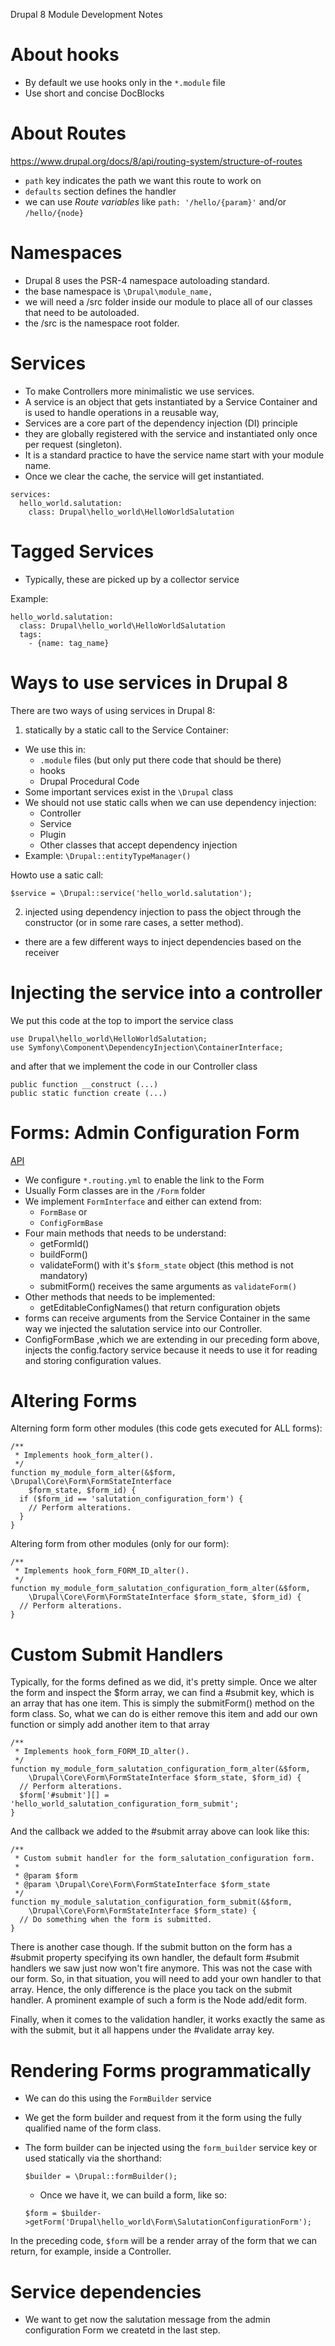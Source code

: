 Drupal 8 Module Development Notes

# About hooks
 - By default we use hooks only in the `*.module` file
 - Use short and concise DocBlocks

# About Routes
https://www.drupal.org/docs/8/api/routing-system/structure-of-routes
 - `path` key indicates the path we want this route to work on
 - `defaults` section defines the handler
 - we can use *Route variables* like `path: '/hello/{param}'` and/or `/hello/{node}`

# Namespaces
 - Drupal 8 uses the PSR-4 namespace autoloading standard.
 - the base namespace is `\Drupal\module_name,`
 - we will need a /src folder inside our module to place all of our classes that need to be autoloaded.
 - the /src is the namespace root folder.

# Services
 - To make Controllers more minimalistic we use services.
 - A service is an object that gets instantiated by a Service Container and is used to handle operations in a reusable way,
 - Services are a core part of the dependency injection (DI) principle
 - they are globally registered with the service and instantiated only once per request (singleton).
 - It is a standard practice to have the service name start with your module name.
 - Once we clear the cache, the service will get instantiated.


```
services: 
  hello_world.salutation: 
    class: Drupal\hello_world\HelloWorldSalutation
```

# Tagged Services
 - Typically, these are picked up by a collector service

Example:

```
hello_world.salutation:
  class: Drupal\hello_world\HelloWorldSalutation
  tags:
    - {name: tag_name}
```
# Ways to use services in Drupal 8

There are two ways of using services in Drupal 8:

 1. statically by a static call to the Service Container:
  - We use this in:
    - `.module` files (but only put there code that should be there)
    - hooks
    - Drupal Procedural Code
  - Some important services exist in the `\Drupal` class
  - We should not use static calls when we can use dependency injection:
    - Controller
    - Service
    - Plugin
    - Other classes that accept dependency injection
  - Example: `\Drupal::entityTypeManager()`

Howto use a satic call:

```
$service = \Drupal::service('hello_world.salutation');
```
 
 2. injected using dependency injection to pass the object through the constructor (or in some rare cases, a setter method).
  - there are a few different ways to inject dependencies based on the receiver

# Injecting the service into a controller

We put this code at the top to import the service class

```
use Drupal\hello_world\HelloWorldSalutation;
use Symfony\Component\DependencyInjection\ContainerInterface;
```

and after that we implement the code in our Controller class

```
public function __construct (...)
public static function create (...)
```

# Forms: Admin Configuration Form

[API](https://api.drupal.org/api/drupal/elements/8.2.x)

 - We configure `*.routing.yml` to enable the link to the Form
 - Usually Form classes are in the `/Form` folder
 - We implement `FormInterface` and either can extend from:
   - `FormBase` or
   - `ConfigFormBase`
 - Four main methods that needs to be understand:
   - getFormId()
   - buildForm()
   - validateForm() with it's `$form_state` object (this method is not mandatory)
   - submitForm() receives the same arguments as `validateForm()`
 - Other methods that needs to be implemented:
   - getEditableConfigNames() that return configuration objets
 - forms can receive arguments from the Service Container in the same way we injected the salutation service into our Controller.
 - ConfigFormBase ,which we are extending in our preceding form above, injects the config.factory service because it needs to use it for reading and storing configuration values.

# Altering Forms

Alterning form form other modules (this code gets executed for ALL forms):

```
/**
 * Implements hook_form_alter().
 */
function my_module_form_alter(&$form, \Drupal\Core\Form\FormStateInterface
    $form_state, $form_id) {
  if ($form_id == 'salutation_configuration_form') {
    // Perform alterations.
  }
}
```
Altering form from other modules (only for our form):

```
/**
 * Implements hook_form_FORM_ID_alter().
 */
function my_module_form_salutation_configuration_form_alter(&$form,
    \Drupal\Core\Form\FormStateInterface $form_state, $form_id) {
  // Perform alterations.
}
```
# Custom Submit Handlers

Typically, for the forms defined as we did, it's pretty simple. Once we alter the form and
inspect the $form array, we can find a #submit key, which is an array that has one item. 
This is simply the submitForm() method on the form class. So, what we
can do is either remove this item and add our own function or simply add another item to
that array

```(php)
/**
 * Implements hook_form_FORM_ID_alter().
 */
function my_module_form_salutation_configuration_form_alter(&$form,
    \Drupal\Core\Form\FormStateInterface $form_state, $form_id) {
  // Perform alterations.
  $form['#submit'][] = 'hello_world_salutation_configuration_form_submit';
}
```
And the callback we added to the #submit array above can look like this:

```(php)
/**
 * Custom submit handler for the form_salutation_configuration form.
 *
 * @param $form
 * @param \Drupal\Core\Form\FormStateInterface $form_state
 */
function my_module_salutation_configuration_form_submit(&$form,
    \Drupal\Core\Form\FormStateInterface $form_state) {
  // Do something when the form is submitted.
}
```

There is another case though. If the submit button on the form has a #submit property
specifying its own handler, the default form #submit handlers we saw just now won't fire
anymore. This was not the case with our form. So, in that situation, you will need to add
your own handler to that array. Hence, the only difference is the place you tack on the
submit handler. A prominent example of such a form is the Node add/edit form.

Finally, when it comes to the validation handler, it works exactly the same as with the
submit, but it all happens under the #validate array key.

# Rendering Forms programmatically

 - We can do this using the `FormBuilder` service
 - We get the form builder and request from it the form using the fully qualified name of the form class.
 - The form builder can be injected using the `form_builder` service key or used statically via
the shorthand:

    ```
    $builder = \Drupal::formBuilder();
    ```
   - Once we have it, we can build a form, like so:
   
    ```
    $form = $builder->getForm('Drupal\hello_world\Form\SalutationConfigurationForm');
    ```
    
In the preceding code, `$form` will be a render array of the form that we can return, for
example, inside a Controller.

# Service dependencies

 - We want to get now the salutation message from the admin configuration Form we createtd in the last step.
 
 











